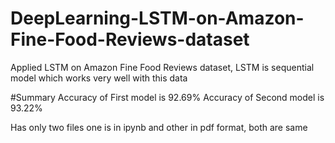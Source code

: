 # DeepLearning-LSTM-on-Amazon-Fine-Food-Reviews-dataset
Applied LSTM on Amazon Fine Food Reviews dataset, LSTM is sequential model which works very well with this data

#Summary
Accuracy of First model is 92.69%
Accuracy of Second model is 93.22%

Has only two files one is in ipynb and other in pdf format, both are same
